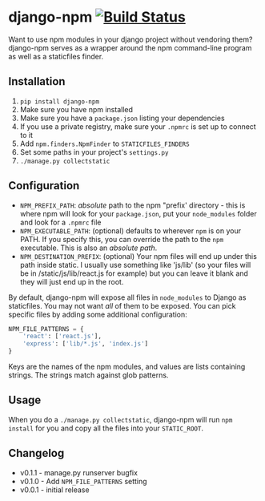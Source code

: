# django-npm [![Build Status](https://travis-ci.org/kevin1024/django-npm.svg?branch=master)](https://travis-ci.org/kevin1024/django-npm)

Want to use npm modules in your django project without vendoring them? django-npm serves as a wrapper around the npm command-line program as well as a staticfiles finder.

## Installation

1. `pip install django-npm`
2. Make sure you have npm installed
3. Make sure you have a `package.json` listing your dependencies
4. If you use a private registry, make sure your `.npmrc` is set up to connect to it
5. Add `npm.finders.NpmFinder` to `STATICFILES_FINDERS`
6. Set some paths in your project's `settings.py`
7. `./manage.py collectstatic`

## Configuration


 * `NPM_PREFIX_PATH`: *absolute* path to the npm "prefix' directory - this is where npm will look for your `package.json`, put your `node_modules` folder and look for a `.npmrc` file
 * `NPM_EXECUTABLE_PATH`: (optional) defaults to wherever `npm` is on your PATH.  If you specify this, you can override the path to the `npm` executable.  This is also an *absolute path*.
 * `NPM_DESTINATION_PREFIX`: (optional) Your npm files will end up under this path inside static.  I usually use something like 'js/lib' (so your files will be in /static/js/lib/react.js for example) but you can leave it blank and they will just end up in the root.

By default, django-npm will expose all files in `node_modules` to Django as staticfiles.  You may not want *all* of them to be exposed.  You can pick specific files by adding some additional configuration:

```python
NPM_FILE_PATTERNS = {
    'react': ['react.js'],
    'express': ['lib/*.js', 'index.js']
}
```

Keys are the names of the npm modules, and values are lists containing strings.  The strings match against glob patterns.

## Usage

When you do a `./manage.py collectstatic`, django-npm will run `npm install` for you and copy all the files into your `STATIC_ROOT`.

## Changelog

* v0.1.1 - manage.py runserver bugfix
* v0.1.0 - Add `NPM_FILE_PATTERNS` setting
* v0.0.1 - initial release
